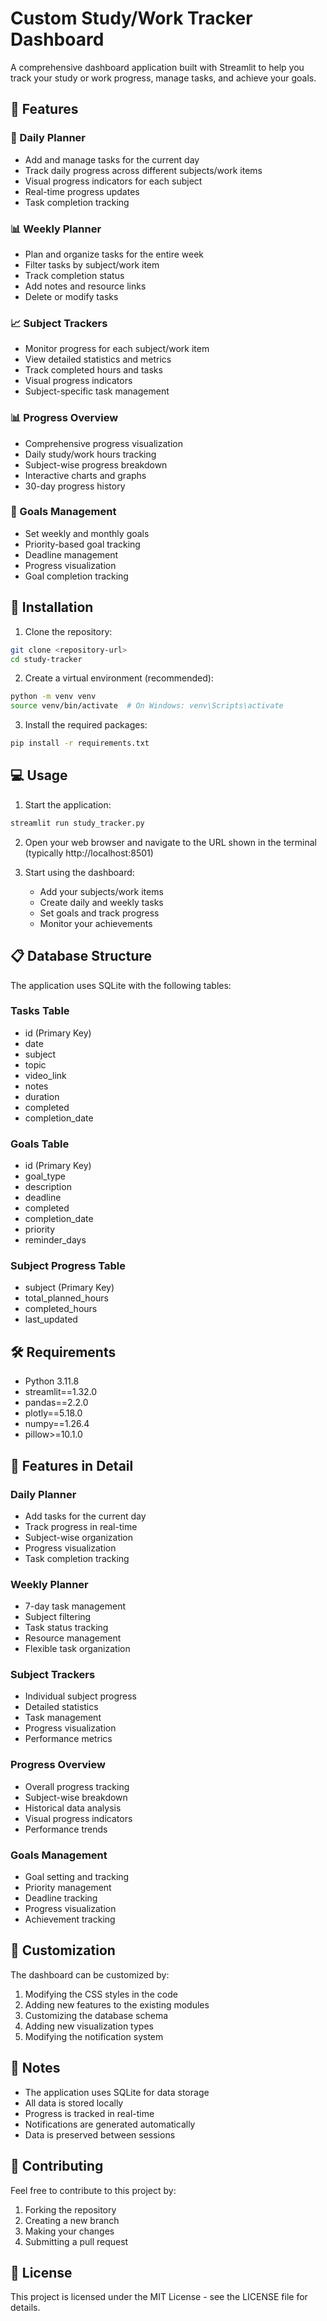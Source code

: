 # Custom Study/Work Tracker Dashboard

A comprehensive dashboard application built with Streamlit to help you track your study or work progress, manage tasks, and achieve your goals.

## 🌟 Features

### 📅 Daily Planner
- Add and manage tasks for the current day
- Track daily progress across different subjects/work items
- Visual progress indicators for each subject
- Real-time progress updates
- Task completion tracking

### 📊 Weekly Planner
- Plan and organize tasks for the entire week
- Filter tasks by subject/work item
- Track completion status
- Add notes and resource links
- Delete or modify tasks

### 📈 Subject Trackers
- Monitor progress for each subject/work item
- View detailed statistics and metrics
- Track completed hours and tasks
- Visual progress indicators
- Subject-specific task management

### 📊 Progress Overview
- Comprehensive progress visualization
- Daily study/work hours tracking
- Subject-wise progress breakdown
- Interactive charts and graphs
- 30-day progress history

### 🎯 Goals Management
- Set weekly and monthly goals
- Priority-based goal tracking
- Deadline management
- Progress visualization
- Goal completion tracking

## 🚀 Installation

1. Clone the repository:
```bash
git clone <repository-url>
cd study-tracker
```

2. Create a virtual environment (recommended):
```bash
python -m venv venv
source venv/bin/activate  # On Windows: venv\Scripts\activate
```

3. Install the required packages:
```bash
pip install -r requirements.txt
```

## 💻 Usage

1. Start the application:
```bash
streamlit run study_tracker.py
```

2. Open your web browser and navigate to the URL shown in the terminal (typically http://localhost:8501)

3. Start using the dashboard:
   - Add your subjects/work items
   - Create daily and weekly tasks
   - Set goals and track progress
   - Monitor your achievements

## 📋 Database Structure

The application uses SQLite with the following tables:

### Tasks Table
- id (Primary Key)
- date
- subject
- topic
- video_link
- notes
- duration
- completed
- completion_date

### Goals Table
- id (Primary Key)
- goal_type
- description
- deadline
- completed
- completion_date
- priority
- reminder_days

### Subject Progress Table
- subject (Primary Key)
- total_planned_hours
- completed_hours
- last_updated

## 🛠️ Requirements

- Python 3.11.8
- streamlit==1.32.0
- pandas==2.2.0
- plotly==5.18.0
- numpy==1.26.4
- pillow>=10.1.0

## 📱 Features in Detail

### Daily Planner
- Add tasks for the current day
- Track progress in real-time
- Subject-wise organization
- Progress visualization
- Task completion tracking

### Weekly Planner
- 7-day task management
- Subject filtering
- Task status tracking
- Resource management
- Flexible task organization

### Subject Trackers
- Individual subject progress
- Detailed statistics
- Task management
- Progress visualization
- Performance metrics

### Progress Overview
- Overall progress tracking
- Subject-wise breakdown
- Historical data analysis
- Visual progress indicators
- Performance trends

### Goals Management
- Goal setting and tracking
- Priority management
- Deadline tracking
- Progress visualization
- Achievement tracking

## 🔧 Customization

The dashboard can be customized by:
1. Modifying the CSS styles in the code
2. Adding new features to the existing modules
3. Customizing the database schema
4. Adding new visualization types
5. Modifying the notification system

## 📝 Notes

- The application uses SQLite for data storage
- All data is stored locally
- Progress is tracked in real-time
- Notifications are generated automatically
- Data is preserved between sessions

## 🤝 Contributing

Feel free to contribute to this project by:
1. Forking the repository
2. Creating a new branch
3. Making your changes
4. Submitting a pull request

## 📄 License

This project is licensed under the MIT License - see the LICENSE file for details. 